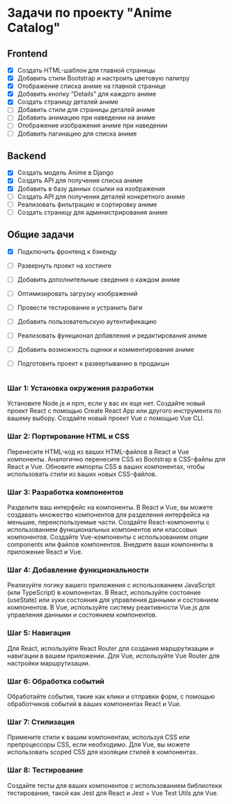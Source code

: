 # Задачи по проекту "Anime Catalog"

## Frontend
- [x] Создать HTML-шаблон для главной страницы
- [x] Добавить стили Bootstrap и настроить цветовую палитру
- [x] Отображение списка аниме на главной странице
- [x] Добавить кнопку "Details" для каждого аниме
- [x] Создать страницу деталей аниме
- [ ] Добавить стили для страницы деталей аниме
- [ ] Добавить анимацию при наведении на аниме
- [ ] Отображение изображения аниме при наведении
- [ ] Добавить пагинацию для списка аниме

## Backend
- [x] Создать модель Anime в Django
- [x] Создать API для получения списка аниме
- [x] Добавить в базу данных ссылки на изображения
- [ ] Создать API для получения деталей конкретного аниме
- [ ] Реализовать фильтрацию и сортировку аниме
- [ ] Создать страницу для администрирования аниме

## Общие задачи
- [x] Подключить фронтенд к бэкенду
- [ ] Развернуть проект на хостинге
- [ ] Добавить дополнительные сведения о каждом аниме
- [ ] Оптимизировать загрузку изображений
- [ ] Провести тестирование и устранить баги
- [ ] Добавить пользовательскую аутентификацию
- [ ] Реализовать функционал добавления и редактирования аниме
- [ ] Добавить возможность оценки и комментирования аниме
- [ ] Подготовить проект к развертыванию в продакшн





``` Перенос проекта с HTML и Bootstrap на React + Vue
```

### Шаг 1: Установка окружения разработки
Установите Node.js и npm, если у вас их еще нет.
Создайте новый проект React с помощью Create React App или другого инструмента по вашему выбору.
Создайте новый проект Vue с помощью Vue CLI.
### Шаг 2: Портирование HTML и CSS
Перенесите HTML-код из ваших HTML-файлов в React и Vue компоненты. Аналогично перенесите CSS из Bootstrap в CSS-файлы для React и Vue.
Обновите импорты CSS в ваших компонентах, чтобы использовать стили из ваших новых CSS-файлов.
### Шаг 3: Разработка компонентов
Разделите ваш интерфейс на компоненты. В React и Vue, вы можете создавать множество компонентов для разделения интерфейса на меньшие, переиспользуемые части.
Создайте React-компоненты с использованием функциональных компонентов или классовых компонентов.
Создайте Vue-компоненты с использованием опции components или файлов компонентов.
Внедрите ваши компоненты в приложение React и Vue.
### Шаг 4: Добавление функциональности
Реализуйте логику вашего приложения с использованием JavaScript (или TypeScript) в компонентах.
В React, используйте состояние (useState) или хуки состояния для управления данными и состоянием компонентов.
В Vue, используйте систему реактивности Vue.js для управления данными и состоянием компонентов.
### Шаг 5: Навигация
Для React, используйте React Router для создания маршрутизации и навигации в вашем приложении.
Для Vue, используйте Vue Router для настройки маршрутизации.
### Шаг 6: Обработка событий
Обработайте события, такие как клики и отправки форм, с помощью обработчиков событий в ваших компонентах React и Vue.
### Шаг 7: Стилизация
Примените стили к вашим компонентам, используя CSS или препроцессоры CSS, если необходимо.
Для Vue, вы можете использовать scoped CSS для изоляции стилей в компонентах.
### Шаг 8: Тестирование
Создайте тесты для ваших компонентов с использованием библиотеки тестирования, такой как Jest для React и Jest + Vue Test Utils для Vue.